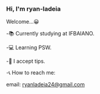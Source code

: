 ### Hi, I'm ryan-ladeia
Welcome...😀

-📚 Currently studying at IFBAIANO.

-💻 Learning PSW.

-🧐 I accept tips.

-📞 How to reach me:

  email: ryanladeia24@gmail.com
